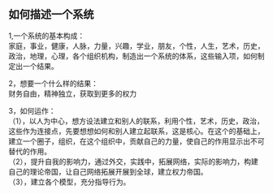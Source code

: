 ## 如何描述一个系统            
1,一个系统的基本构成：    
家庭，事业，健康，人脉，力量，兴趣，学业，朋友，个性，人生，艺术，历史，政治，地理，心理，各个组织机构，制造出一个系统的体系，这些输入项，如何制定出一个结果。           

2，想要一个什么样的结果：     
财务自由，精神独立，获取到更多的权力    

3，如何运作：      
（1），以人为中心，想方设法建立和别人的联系，利用个性，艺术，历史，政治，这些作为连接点，先要想想如何和别人建立起联系，这是核心。在这个的基础上，建立一个圈子，组织，在这个组织中，贡献自己的力量，使自己的作用显示出不可替代的作用。           
（2），提升自我的影响力，通过外交，实践中，拓展网络，实际的影响力，构建自己的理论帝国，让自己网络拓展开展到全球，建立权力帝国。    
（3），建立各个模型，充分指导行为。    



